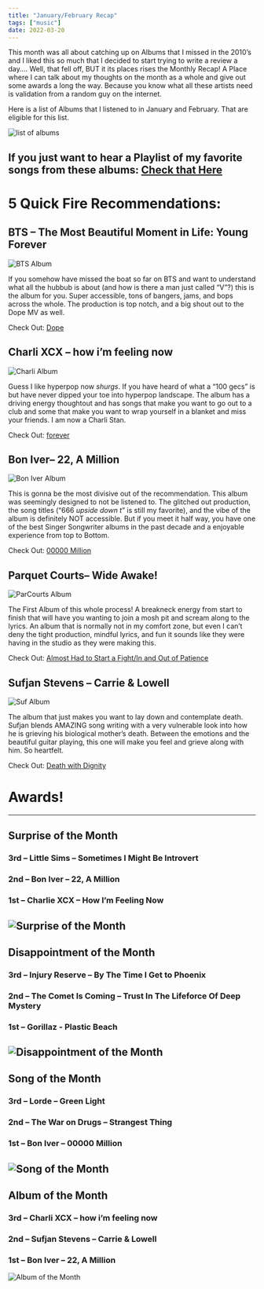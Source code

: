 ```yaml
---
title: "January/February Recap"
tags: ["music"]
date: 2022-03-20
---
```


This month was all about catching up on Albums that I missed in the 2010’s and I liked this so much that I decided to start trying to write a review a day…. Well, that fell off, BUT it its places rises the Monthly Recap! A Place where I can talk about my thoughts on the month as a whole and give out some awards a long the way. Because you know what all these artists need is validation from a random guy on the internet.

Here is a list of Albums that I listened to in January and February. That are eligible for this list.

![list of albums](/images/jan_feb_albums.jpg#centerbig)

If you just want to hear a Playlist of my favorite songs from these albums: [Check that Here](https://open.spotify.com/playlist/6CvGbFZV9KWNVvUvsTQHu3?si=0b2c661cbf784052)
---
# 5 Quick Fire Recommendations:

## BTS – The Most Beautiful Moment in Life: Young Forever

![BTS Album](/images/bts-album.jpeg#album)

If you somehow have missed the boat so far on BTS and want to understand what all the hubbub is about (and how is there a man just called “V”?) this is the album for you. Super accessible, tons of bangers, jams, and bops across the whole. The production is top notch, and a big shout out to the Dope MV as well.

Check Out: [Dope](https://open.spotify.com/track/4o3Ao6wY5fbJR32fQKabfQ?si=c4bc9a28883047c4)

## Charli XCX – how i’m feeling now

![Charli Album](/images/how-im-feeling-now.jpg#album)

Guess I like hyperpop now *shurgs*. If you have heard of what a “100 gecs” is but have never dipped your toe into hyperpop landscape. The album has a driving energy thoughtout and has songs that make you want to go out to a club and some that make you want to wrap yourself in a blanket and miss your friends. I am now a Charli Stan.

Check Out: [forever](https://open.spotify.com/track/5GsJIVCBFjhCcUwJaTW2sB?si=db0f237e95974cf8)

## Bon Iver– 22, A Million

![Bon Iver Album](/images/22-A-Million-Album.jpg#album)

This is gonna be the most divisive out of the recommendation. This album was seemingly designed to not be listened to. The glitched out production, the song titles (“666 *upside down t*” is still my favorite), and the vibe of the album is definitely NOT accessible. But if you meet it half way, you have one of the best Singer Songwriter albums in the past decade and a enjoyable experience from top to Bottom.

Check Out: [00000 Million](https://open.spotify.com/track/2lJNtl3CiHlGlW9OJHftZo?si=6aa1675d93c542ed)

## Parquet Courts– Wide Awake!

![ParCourts Album](/images/Wide_Awake_Parquet_Courts.jpg#album)

The First Album of this whole process! A breakneck energy from start to finish that will have you wanting to join a mosh pit and scream along to the lyrics. An album that is normally not in my comfort zone, but even I can’t deny the tight production, mindful lyrics, and fun it sounds like they were having in the studio as they were making this.

Check Out: [Almost Had to Start a Fight/In and Out of Patience](https://open.spotify.com/track/7xhZCVsVhDSjhFm41mOX10?si=ab1e1810a2a14243)

## Sufjan Stevens – Carrie & Lowell

![Suf Album](/images/Carrie_&_Lowell.jpg#album)

The album that just makes you want to lay down and contemplate death. Sufjan blends AMAZING song writing with a very vulnerable look into how he is grieving his biological mother’s death. Between the emotions and the beautiful guitar playing, this one will make you feel and grieve along with him. So heartfelt.

Check Out: [Death with Dignity](https://open.spotify.com/track/73uJybGAhwGRD9MZYrOmTY?si=d3412827a28e4232)

# Awards!
---
## Surprise of the Month

### 3rd –  Little Sims – Sometimes I Might Be Introvert
### 2nd – Bon Iver – 22, A Million
### 1st – Charlie XCX – How I’m Feeling Now

![Surprise of the Month](/images/int_album_jan.jpg)
---
## Disappointment of the Month

### 3rd –  Injury Reserve – By The Time I Get to Phoenix
### 2nd – The Comet Is Coming – Trust In The Lifeforce Of Deep Mystery 
### 1st – Gorillaz - Plastic Beach

![Disappointment of the Month](/images/dis_album_jan.jpg)
---
## Song of the Month

### 3rd –  Lorde – Green Light
### 2nd – The War on Drugs – Strangest Thing 
### 1st – Bon Iver – 00000 Million

![Song of the Month](/images/best_song_jan.jpg)
---
## Album of the Month

### 3rd –  Charli XCX – how i’m feeling now
### 2nd – Sufjan Stevens – Carrie & Lowell
### 1st – Bon Iver – 22, A Million

![Album of the Month](/images/best_album_jan.jpg)